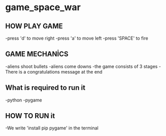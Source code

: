 # game_space_war

## HOW PLAY GAME
-press 'd' to move right
-press 'a' to move left
-press 'SPACE' to fire

## GAME MECHANİCS
-aliens shoot bullets
-aliens come downs
-the game consists of  3 stages
-There is a congratulations message at the end

## What is required to run it
-python
-pygame

## HOW TO RUN it
-We write 'install pip pygame' in the terminal


